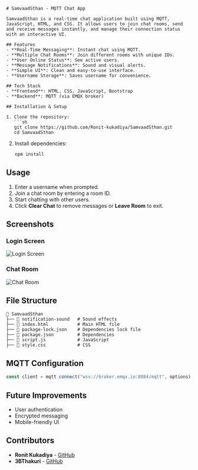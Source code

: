 ```
# SamvaadSthan - MQTT Chat App

SamvaadSthan is a real-time chat application built using MQTT, JavaScript, HTML, and CSS. It allows users to join chat rooms, send and receive messages instantly, and manage their connection status with an interactive UI.

## Features
- **Real-Time Messaging**: Instant chat using MQTT.
- **Multiple Chat Rooms**: Join different rooms with unique IDs.
- **User Online Status**: See active users.
- **Message Notifications**: Sound and visual alerts.
- **Simple UI**: Clean and easy-to-use interface.
- **Username Storage**: Saves username for convenience.

## Tech Stack
- **Frontend**: HTML, CSS, JavaScript, Bootstrap
- **Backend**: MQTT (via EMQX broker)

## Installation & Setup

1. Clone the repository:
   ```sh
   git clone https://github.com/Ronit-kukadiya/SamvaadSthan.git
   cd SamvaadSthan
   ```

2. Install dependencies:
   ```sh
   npm install
   ```



## Usage
1. Enter a username when prompted.
2. Join a chat room by entering a room ID.
3. Start chatting with other users.
4. Click **Clear Chat** to remove messages or **Leave Room** to exit.

## Screenshots

### Login Screen
![Login Screen](screenshots/login.png)

### Chat Room
![Chat Room](screenshots/chat-room.png)


## File Structure
```
📂 SamvaadSthan
├── 📂 notification-sound   # Sound effects
├── 📄 index.html           # Main HTML file
├── 📄 package-lock.json    # Dependencies lock file
├── 📄 package.json         # Dependencies
├── 📄 script.js            # JavaScript
├── 📄 style.css            # CSS 
```

## MQTT Configuration

```javascript
const client = mqtt.connect("wss://broker.emqx.io:8084/mqtt", options);
```

## Future Improvements
- User authentication
- Encrypted messaging
- Mobile-friendly UI


## Contributors
- **Ronit Kukadiya** - [GitHub](https://github.com/Ronit-kukadiya)
- **3BThakuri** - [GitHub](https://github.com/3BThakuri)
```
